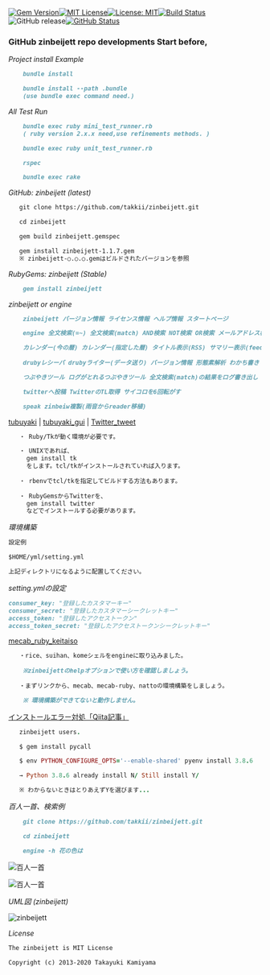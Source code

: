 [![Gem Version](https://badge.fury.io/rb/zinbeijett.svg)](http://badge.fury.io/rb/zinbeijett)[![MIT License](http://img.shields.io/badge/license-MIT-blue.svg?style=flat)](LICENSE)[![License: MIT](https://img.shields.io/badge/License-MIT-yellow.svg)](https://opensource.org/licenses/MIT)[![Build Status](https://travis-ci.org/takkii/zinbeijett.svg?branch=main)](https://travis-ci.org/takkii/zinbeijett)![GitHub release](https://img.shields.io/github/release/takkii/zinbeijett.svg?style=flat)[![GitHub Status](https://img.shields.io/github/last-commit/takkii/zinbeijett.svg?style=flat)](GitHub)

### GitHub zinbeijett repo developments Start before,

_Project install Example_

```markdown
    bundle install

    bundle install --path .bundle
    (use bundle exec command need.)
```

_All Test Run_

```markdown
    bundle exec ruby mini_test_runner.rb
    ( ruby version 2.x.x need,use refinements methods. )

    bundle exec ruby unit_test_runner.rb

    rspec

    bundle exec rake
```

_GitHub: zinbeijett (latest)_

```markdown
   git clone https://github.com/takkii/zinbeijett.git

   cd zinbeijett

   gem build zinbeijett.gemspec

   gem install zinbeijett-1.1.7.gem
   ※ zinbeijett-○.○.○.gemはビルドされたバージョンを参照
```

_RubyGems: zinbeijett (Stable)_

```markdown
    gem install zinbeijett
```

_zinbeijett or engine_

```markdown
    zinbeijett バージョン情報 ライセンス情報 ヘルプ情報 スタートページ

    engine 全文検索(=~) 全文検索(match) AND検索 NOT検索 OR検索 メールアドレス検索 GC表示 文字列カウント 作成者情報 

    カレンダー(今の暦) カレンダー(指定した暦) タイトル表示(RSS) サマリー表示(feedjira) タイトル表示(feedjira) 
    
    drubyレシーバ drubyライター(データ送り) バージョン情報 形態素解析 わかち書き わかち書き&ワードカウント

    つぶやきツール ログがとれるつぶやきツール 全文検索(match)の結果をログ書き出し ハッシュ値で暗号化   

    twitterへ投稿 TwitterのTL取得 サイコロを6回転がす

    speak zinbeiw複製(雨音からreader移植)
```

[tubuyaki](https://github.com/takkii/tubuyaki) | [tubuyaki_gui](https://github.com/takkii/tubuyaki_gui) | [Twitter_tweet](https://github.com/takkii/Twitter_tweet)

```markdown
   ・ Ruby/Tkが動く環境が必要です。

   ・ UNIXであれば、
     gem install tk
     をします。tcl/tkがインストールされていれば入ります。
     
   ・ rbenvでtcl/tkを指定してビルドする方法もあります。
   
   ・ RubyGemsからTwitterを、
     gem install twitter
     などでインストールする必要があります。
```

_環境構築_

```markdown
設定例

$HOME/yml/setting.yml

上記ディレクトリになるように配置してください。
```

_setting.ymlの設定_

```markdown
consumer_key: "登録したカスタマーキー"
consumer_secret: "登録したカスタマーシークレットキー"
access_token: "登録したアクセストークン"
access_token_secret: "登録したアクセストークンシークレットキー"
```

[mecab_ruby_keitaiso](https://github.com/takkii/mecab_ruby_keitaiso)

```markdown
   ・rice、suihan、komeシェルをengineに取り込みました。
 
    ※zinbeijettのhelpオプションで使い方を確認しましょう。
 
   ・まずリンクから、mecab、mecab-ruby、nattoの環境構築をしましょう。

    ※ 環境構築ができてないと動作しません。
```

[インストールエラー対処「Qiita記事」](https://qiita.com/takkii/items/af8b76ce4b3c591d86ab)

```ruby
   zinbeijett users.

   $ gem install pycall

   $ env PYTHON_CONFIGURE_OPTS='--enable-shared' pyenv install 3.8.6

   → Python 3.8.6 already install N/ Still install Y/

   ※ わからないときはとりあえずYを選びます...
```

_百人一首、検索例_

```markdown
    git clone https://github.com/takkii/zinbeijett.git

    cd zinbeijett

    engine -h 花の色は
```

![百人一首](https://github.com/takkii/zinbeijett/blob/main/img/hyaku.png)

![百人一首](https://github.com/takkii/zinbeijett/blob/main/img/hyaku2.png)

_UML図 (zinbeijett)_

![zinbeijett](https://github.com/takkii/zinbeijett/blob/main/out/zinbeijett/zinbeijett.png)

_License_

```markdown
The zinbeijett is MIT License

Copyright (c) 2013-2020 Takayuki Kamiyama
```
